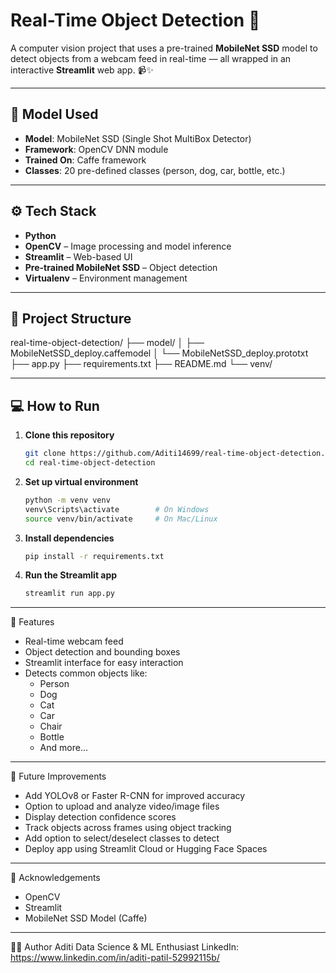 # Real-Time Object Detection 🎯

A computer vision project that uses a pre-trained **MobileNet SSD** model to detect objects from a webcam feed in real-time — all wrapped in an interactive **Streamlit** web app. 📹✨

---

## 🧠 Model Used

- **Model**: MobileNet SSD (Single Shot MultiBox Detector)
- **Framework**: OpenCV DNN module
- **Trained On**: Caffe framework
- **Classes**: 20 pre-defined classes (person, dog, car, bottle, etc.)

---

## ⚙️ Tech Stack

- **Python** 
- **OpenCV** – Image processing and model inference
- **Streamlit** – Web-based UI
- **Pre-trained MobileNet SSD** – Object detection
- **Virtualenv** – Environment management

---

## 📂 Project Structure

real-time-object-detection/ 
├── model/ 
│ ├── MobileNetSSD_deploy.caffemodel 
│ └── MobileNetSSD_deploy.prototxt 
├── app.py 
├── requirements.txt 
├── README.md 
└── venv/

---

## 💻 How to Run

1. **Clone this repository**
    ```bash
    git clone https://github.com/Aditi14699/real-time-object-detection.git
    cd real-time-object-detection

2. **Set up virtual environment**
    ```bash
    python -m venv venv
    venv\Scripts\activate        # On Windows
    source venv/bin/activate     # On Mac/Linux

3. **Install dependencies**
    ```bash
    pip install -r requirements.txt

4. **Run the Streamlit app**
    ```bash
    streamlit run app.py

---

📸 Features
- Real-time webcam feed
- Object detection and bounding boxes
- Streamlit interface for easy interaction
- Detects common objects like:
    - Person
    - Dog
    - Cat
    - Car
    - Chair
    - Bottle
    - And more...

---

🔮 Future Improvements
- Add YOLOv8 or Faster R-CNN for improved accuracy
- Option to upload and analyze video/image files
- Display detection confidence scores
- Track objects across frames using object tracking
- Add option to select/deselect classes to detect
- Deploy app using Streamlit Cloud or Hugging Face Spaces

---

📝 Acknowledgements
- OpenCV
- Streamlit
- MobileNet SSD Model (Caffe)

---

🧑‍💻 Author
Aditi
Data Science & ML Enthusiast
LinkedIn: https://www.linkedin.com/in/aditi-patil-52992115b/